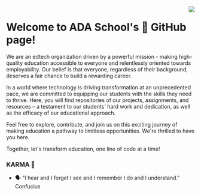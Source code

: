 <img align="right" src="https://avatars.githubusercontent.com/u/61118853?s=200&v=4">

# Welcome to ADA School's  🏫 GitHub page!

We are an edtech organization driven by a powerful mission - making high-quality education accessible to everyone and relentlessly oriented towards employability. Our belief is that everyone, regardless of their background, deserves a fair chance to build a rewarding career.

In a world where technology is driving transformation at an unprecedented pace, we are committed to equipping our students with the skills they need to thrive. Here, you will find repositories of our projects, assignments, and resources – a testament to our students' hard work and dedication, as well as the efficacy of our educational approach.

Feel free to explore, contribute, and join us on this exciting journey of making education a pathway to limitless opportunities. We're thrilled to have you here.

Together, let's transform education, one line of code at a time!

### KARMA 🧪
- 🗣️ "I hear and I forget I see and I remember I do and I understand." Confucius

